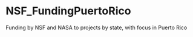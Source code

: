 NSF_FundingPuertoRico
=====================

Funding by NSF and NASA to projects by state, with focus in Puerto Rico
